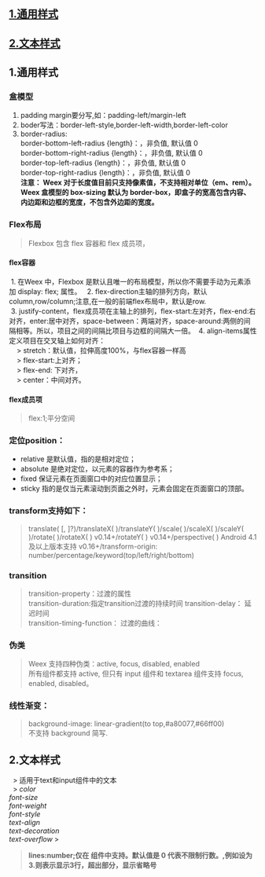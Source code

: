 
## [1.通用样式](#1)
## [2.文本样式](#2)
## <h2 id="1">1.通用样式</h2>
### 盒模型
  1. padding margin要分写,如：padding-left/margin-left   
  2. boder写法：border-left-style,border-left-width,border-left-color  
  3. border-radius:  
      border-bottom-left-radius {length}：，非负值, 默认值 0  
      border-bottom-right-radius {length}：，非负值, 默认值 0   
      border-top-left-radius {length}：，非负值, 默认值 0   
      border-top-right-radius {length}：，非负值, 默认值 0   
  **注意： Weex 对于长度值目前只支持像素值，不支持相对单位（em、rem）。    
        Weex 盒模型的 box-sizing 默认为 border-box，即盒子的宽高包含内容、内边距和边框的宽度，不包含外边距的宽度。**
### Flex布局  
  > Flexbox 包含 flex 容器和 flex 成员项，
#### flex容器    
  1. 在Weex 中，Flexbox 是默认且唯一的布局模型，所以你不需要手动为元素添加 display: flex; 属性。   
  2. flex-direction主轴的排列方向，默认column,row/column;注意,在一般的前端flex布局中，默认是row.  
  3. justify-content，flex成员项在主轴上的排列，flex-start:左对齐，flex-end:右对齐，enter:居中对齐，space-between：两端对齐，space-around:两侧的间隔相等。所以，项目之间的间隔比项目与边框的间隔大一倍。
  4. align-items属性定义项目在交叉轴上如何对齐：  
     > stretch：默认值，拉伸高度100%，与flex容器一样高  
     > flex-start:上对齐；  
     > flex-end: 下对齐，  
     > center：中间对齐。
#### flex成员项  
  > flex:1;平分空间
### 定位position：
  - relative 是默认值，指的是相对定位；
  - absolute 是绝对定位，以元素的容器作为参考系；
  - fixed 保证元素在页面窗口中的对应位置显示；
  - sticky 指的是仅当元素滚动到页面之外时，元素会固定在页面窗口的顶部。
### transform支持如下：
  > translate( [, ]?)/translateX( )/translateY( )/scale( )/scaleX( )/scaleY( )/rotate( )/rotateX( ) v0.14+/rotateY( ) v0.14+/perspective( ) Android 4.1及以上版本支持 v0.16+/transform-origin: number/percentage/keyword(top/left/right/bottom)
### transition 
  > transition-property：过渡的属性  
  > transition-duration:指定transition过渡的持续时间 
  > transition-delay： 延迟时间  
  > transition-timing-function： 过渡的曲线：
### 伪类   
  > Weex 支持四种伪类：active, focus, disabled, enabled    
  > 所有组件都支持 active, 但只有 input 组件和 textarea 组件支持 focus, enabled, disabled。
### 线性渐变：  
  > background-image: linear-gradient(to top,#a80077,#66ff00)   
  > 不支持 background 简写.
## <h2 id="2">2.文本样式</h2>
   > 适用于text和input组件中的文本    
   > *color<br>font-size<br>font-weight<br>font-style<br>text-align<br>text-decoration<br>text-overflow* > 
   > **lines:number;仅在<text> 组件中支持。默认值是 0 代表不限制行数。,例如设为3.则表示显示3行，超出部分，显示省略号**
